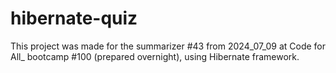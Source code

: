 # hibernate-quiz

This project was made for the summarizer #43 from 2024_07_09 at Code for All_ bootcamp #100 (prepared overnight), using Hibernate framework.
